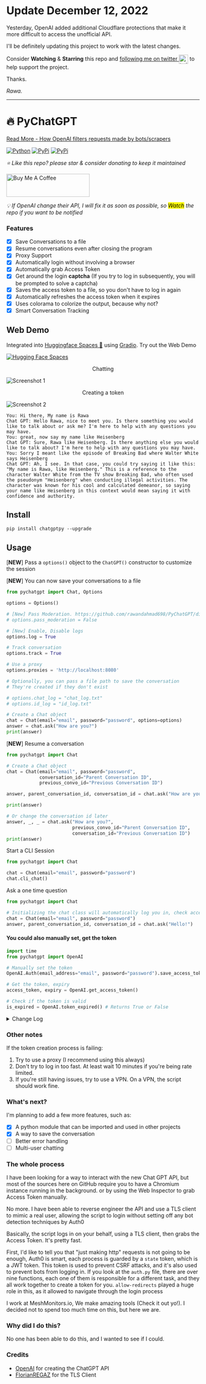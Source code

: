 # Update December 12, 2022

Yesterday, OpenAI added additional Cloudflare protections that make it more difficult to access the unofficial API.

I'll be definitely updating this project to work with the latest changes. 

Consider **Watching** & **Starring** this repo and <a href="https://twitter.com/rawandshaswar">following me on twitter <img src="https://storage.googleapis.com/saasify-assets/twitter-logo.svg" alt="twitter" height="24px" align="center"></a> to help support the project.

Thanks.

_Rawa._

---

# 🔥 PyChatGPT
[Read More - How OpenAI filters requests made by bots/scrapers](https://github.com/rawandahmad698/PyChatGPT/discussions/103)

[![Python](https://img.shields.io/badge/python-3.8-blue.svg)](https://img.shields.io/badge/python-3.8-blue.svg)
[![PyPi](https://img.shields.io/pypi/v/chatgptpy.svg)](https://pypi.python.org/pypi/chatgptpy)
[![PyPi](https://img.shields.io/pypi/dm/chatgptpy.svg)](https://pypi.python.org/pypi/chatgptpy)

*⭐️ Like this repo? please star & consider donating to keep it maintained*

<a href="https://www.buymeacoffee.com/rawandahmed" target="_blank"><img src="https://cdn.buymeacoffee.com/buttons/v2/default-yellow.png" alt="Buy Me A Coffee" style="height: 60px !important;width: 217px !important;" ></a>

*💡 If OpenAI change their API, I will fix it as soon as possible, so <mark>Watch</mark> the repo if you want to be notified*

### Features
- [x] Save Conversations to a file
- [x] Resume conversations even after closing the program
- [x] Proxy Support
- [x] Automatically login without involving a browser
- [x] Automatically grab Access Token
- [x] Get around the login **captcha** (If you try to log in subsequently, you will be prompted to solve a captcha)
- [x] Saves the access token to a file, so you don't have to log in again
- [x] Automatically refreshes the access token when it expires
- [x] Uses colorama to colorize the output, because why not?
- [x] Smart Conversation Tracking 

## Web Demo
Integrated into [Huggingface Spaces 🤗](https://huggingface.co/spaces) using [Gradio](https://github.com/gradio-app/gradio). Try out the Web Demo

[![Hugging Face Spaces](https://img.shields.io/badge/%F0%9F%A4%97%20Hugging%20Face-Spaces-blue)](https://huggingface.co/spaces/yizhangliu/chatGPT)

<p align="center">Chatting</p>

![Screenshot 1](https://media.discordapp.net/attachments/1038565125482881027/1049255804366237736/image.png)

[//]: # (Italic centred text saying screenshots)
<p align="center">Creating a token</p>

![Screenshot 2](https://media.discordapp.net/attachments/1038565125482881027/1049072247442264094/image.png?width=2468&height=885)

```
You: Hi there, My name is Rawa
Chat GPT: Hello Rawa, nice to meet you. Is there something you would like to talk about or ask me? I'm here to help with any questions you may have.
You: great, now say my name like Heisenberg
Chat GPT: Sure, Rawa like Heisenberg. Is there anything else you would like to talk about? I'm here to help with any questions you may have.
You: Sorry I meant like the episode of Breaking Bad where Walter White says Heisenberg
Chat GPT: Ah, I see. In that case, you could try saying it like this: "My name is Rawa, like Heisenberg." This is a reference to the character Walter White from the TV show Breaking Bad, who often used the pseudonym "Heisenberg" when conducting illegal activities. The character was known for his cool and calculated demeanor, so saying your name like Heisenberg in this context would mean saying it with confidence and authority.
 ```

## Install
```
pip install chatgptpy --upgrade
```

## Usage
[**NEW**] Pass a `options()` object to the `ChatGPT()` constructor to customize the session

[**NEW**] You can now save your conversations to a file

```python
from pychatgpt import Chat, Options

options = Options()

# [New] Pass Moderation. https://github.com/rawandahmad698/PyChatGPT/discussions/103
# options.pass_moderation = False

# [New] Enable, Disable logs
options.log = True

# Track conversation
options.track = True 

# Use a proxy
options.proxies = 'http://localhost:8080'

# Optionally, you can pass a file path to save the conversation
# They're created if they don't exist

# options.chat_log = "chat_log.txt"
# options.id_log = "id_log.txt"

# Create a Chat object
chat = Chat(email="email", password="password", options=options)
answer = chat.ask("How are you?")
print(answer)
```

[**NEW**] Resume a conversation
```python
from pychatgpt import Chat

# Create a Chat object
chat = Chat(email="email", password="password", 
            conversation_id="Parent Conversation ID", 
            previous_convo_id="Previous Conversation ID")

answer, parent_conversation_id, conversation_id = chat.ask("How are you?")

print(answer)

# Or change the conversation id later
answer, _, _ = chat.ask("How are you?", 
                        previous_convo_id="Parent Conversation ID",
                        conversation_id="Previous Conversation ID")
print(answer)

```
Start a CLI Session
```python
from pychatgpt import Chat

chat = Chat(email="email", password="password")
chat.cli_chat()
```

Ask a one time question
```python
from pychatgpt import Chat

# Initializing the chat class will automatically log you in, check access_tokens
chat = Chat(email="email", password="password") 
answer, parent_conversation_id, conversation_id = chat.ask("Hello!")
```

#### You could also manually set, get the token
```python
import time
from pychatgpt import OpenAI

# Manually set the token
OpenAI.Auth(email_address="email", password="password").save_access_token(access_token="", expiry=time.time() + 3600)

# Get the token, expiry
access_token, expiry = OpenAI.get_access_token()

# Check if the token is valid
is_expired = OpenAI.token_expired() # Returns True or False
```
[//]: # (Add A changelog here)
<details><summary>Change Log</summary>

#### Update using `pip install chatgptpy --upgrade`

#### 1.0.8
- Fixes an issue when reading from id_log.txt
- Introduces a new `pass_moderation` parameter to the `options()` class, defaults to `False`
- Adds proxies to moderation.
- If `pass_moderation` is True, the function is invoked in another thread, so it doesn't block the main thread.

#### 1.0.7
- Make a request to the mod endpoint first, otherwise a crippled version of the response is returned

#### 1.0.6
- New option to turn off logs. 
- Better Error handling.
- Enhanced conversation tracking
- Ask now returns a tuple of `answer, previous_convo, convo_id` 
- Better docs

#### 1.0.5
- Pull requests/minor fixes

#### 1.0.4
- Fixes for part 8 of token authentication

#### 1.0.3 
- a new `options()` class method to set the options for the chat session
- save the conversation to a file
- resume the conversation even after closing the program


#### 1.0.2
- ChatGPT API switches from `action=next` to `action=variant`, frequently. This library is now using `action=variant` instead of `action=next` to get the next response from the API.
- Sometimes when the server is overloaded, the API returns a `502 Bad Gateway` error.
- Added Error handling if the auth.json file is not found/corrupt

#### 1.0.0
- Initial Release via PyPi
</details>

### Other notes
If the token creation process is failing:
1. Try to use a proxy (I recommend using this always)
2. Don't try to log in too fast. At least wait 10 minutes if you're being rate limited.
3. If you're still having issues, try to use a VPN. On a VPN, the script should work fine.


### What's next?
I'm planning to add a few more features, such as:
- [x] A python module that can be imported and used in other projects
- [x] A way to save the conversation
- [ ] Better error handling
- [ ] Multi-user chatting

### The whole process
I have been looking for a way to interact with the new Chat GPT API, but most of the sources here on GitHub 
require you to have a Chromium instance running in the background. or by using the Web Inspector to grab Access Token manually.

No more. I have been able to reverse engineer the API and use a TLS client to mimic a real user, allowing the script to login without setting off any bot detection techniques by Auth0

Basically, the script logs in on your behalf, using a TLS client, then grabs the Access Token. It's pretty fast.

First, I'd like to tell you that "just making http" requests is not going to be enough, Auth0 is smart, each process is guarded by a 
`state` token, which is a JWT token. This token is used to prevent CSRF attacks, and it's also used to prevent bots from logging in.
If you look at the `auth.py` file, there are over nine functions, each one of them is responsible for a different task, and they all
work together to create a token for you. `allow-redirects` played a huge role in this, as it allowed to navigate through the login process

I work at MeshMonitors.io, We make amazing tools (Check it out yo!). I decided not to spend too much time on this, but here we are.

### Why did I do this?
No one has been able to do this, and I wanted to see if I could.

### Credits
- [OpenAI](https://openai.com/) for creating the ChatGPT API
- [FlorianREGAZ](https://github.com/FlorianREGAZ) for the TLS Client
